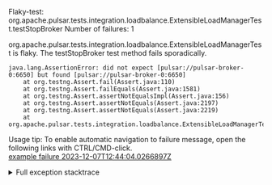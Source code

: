         
Flaky-test: org.apache.pulsar.tests.integration.loadbalance.ExtensibleLoadManagerTest.testStopBroker
Number of failures: 1

org.apache.pulsar.tests.integration.loadbalance.ExtensibleLoadManagerTest is flaky. The testStopBroker test method fails sporadically.

```
java.lang.AssertionError: did not expect [pulsar://pulsar-broker-0:6650] but found [pulsar://pulsar-broker-0:6650]
	at org.testng.Assert.fail(Assert.java:110)
	at org.testng.Assert.failEquals(Assert.java:1581)
	at org.testng.Assert.assertNotEqualsImpl(Assert.java:156)
	at org.testng.Assert.assertNotEquals(Assert.java:2197)
	at org.testng.Assert.assertNotEquals(Assert.java:2219)
	at org.apache.pulsar.tests.integration.loadbalance.ExtensibleLoadManagerTest.testStopBroker(ExtensibleLoadManagerTest.java:271)
```

Usage tip: To enable automatic navigation to failure message, open the following links with CTRL/CMD-click.  
[example failure 2023-12-07T12:44:04.0266897Z](https://github.com/apache/pulsar/actions/runs/7127943525/job/19409538875#step:12:21998)  


<details>
<summary>Full exception stacktrace</summary>
<code><pre>
java.lang.AssertionError: did not expect [pulsar://pulsar-broker-0:6650] but found [pulsar://pulsar-broker-0:6650]
	at org.testng.Assert.fail(Assert.java:110)
	at org.testng.Assert.failEquals(Assert.java:1581)
	at org.testng.Assert.assertNotEqualsImpl(Assert.java:156)
	at org.testng.Assert.assertNotEquals(Assert.java:2197)
	at org.testng.Assert.assertNotEquals(Assert.java:2219)
	at org.apache.pulsar.tests.integration.loadbalance.ExtensibleLoadManagerTest.testStopBroker(ExtensibleLoadManagerTest.java:271)
	at java.base/jdk.internal.reflect.NativeMethodAccessorImpl.invoke0(Native Method)
	at java.base/jdk.internal.reflect.NativeMethodAccessorImpl.invoke(NativeMethodAccessorImpl.java:77)
	at java.base/jdk.internal.reflect.DelegatingMethodAccessorImpl.invoke(DelegatingMethodAccessorImpl.java:43)
	at java.base/java.lang.reflect.Method.invoke(Method.java:568)
	at org.testng.internal.invokers.MethodInvocationHelper.invokeMethod(MethodInvocationHelper.java:139)
	at org.testng.internal.invokers.InvokeMethodRunnable.runOne(InvokeMethodRunnable.java:47)
	at org.testng.internal.invokers.InvokeMethodRunnable.call(InvokeMethodRunnable.java:76)
	at org.testng.internal.invokers.InvokeMethodRunnable.call(InvokeMethodRunnable.java:11)
	at java.base/java.util.concurrent.FutureTask.run(FutureTask.java:264)
	at java.base/java.util.concurrent.ThreadPoolExecutor.runWorker(ThreadPoolExecutor.java:1136)
	at java.base/java.util.concurrent.ThreadPoolExecutor$Worker.run(ThreadPoolExecutor.java:635)
	at java.base/java.lang.Thread.run(Thread.java:840)

</pre></code>
</details>

